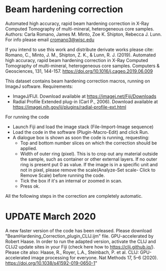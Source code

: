 # Beam hardening correction
Automated high accuracy, rapid beam hardening correction in X-Ray Computed Tomography of multi-mineral, heterogeneous core samples.
Authors: Carla Romano, James M. Minto, Zoe K. Shipton, Rebecca J. Lunn. For info please email cromano3@wisc.edu

If you intend to use this work and distribute derivate works please cite:
Romano, C., Minto, J. M., Shipton, Z. K., & Lunn, R. J. (2019). Automated high accuracy, rapid beam hardening correction in X-Ray Computed Tomography of multi-mineral, heterogeneous core samples. Computers & Geosciences, 131, 144-157. https://doi.org/10.1016/j.cageo.2019.06.009


This dataset contains beam hardening correction macros, running on ImageJ software.
Requirements: 
- ImageJ/FIJI. Download available at https://imagej.net/Fiji/Downloads
- Radial Profile Extended plug-in (Carl P., 2006). Download available at https://imagej.nih.gov/ij/plugins/radial-profile-ext.html

For running the code 
- Launch Fiji and load the image stack (File-Import-Image sequence)
- Load the code in the software (Plugin-Macro-Edit) and click Run.
- A dialogue box is shown as soon the code is running, requesting:
    - Top and bottom number slices on which the correction should be applied.
    - Width of outer ring (pixel). This is to crop out any material outside the sample, such as container or other external layers. If no       outer ring is present put 0 as value. If the image is in a specific unit and not in pixel, please remove the scale(Analyze-Set             scale- Click to Remove Scale) before running the code.
    - Tick the box if it's an internal or zoomed in scan.
    - Press ok.
    
All the following steps in the correction are completely automatic.

# UPDATE March 2020
A new faster version of the code has been released. Please download "BeamHardening_Correction_plugin_CLIJ.ijm" file.
GPU-accelerated by Robert Haase. In order to run the adapted version, activate the CLIJ and CLIJ2 update sites in your Fiji (check here how to https://clij.github.io/).
Please cite also: Haase, R., Royer, L.A., Steinbach, P. et al. CLIJ: GPU-accelerated image processing for everyone. Nat Methods 17, 5–6 (2020). https://doi.org/10.1038/s41592-019-0650-1"



    
